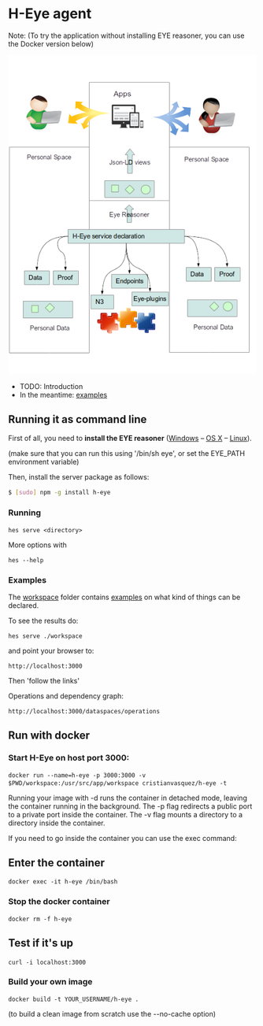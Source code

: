 # H-Eye agent

Note: (To try the application without installing EYE reasoner, you can use the Docker version below)

![](hes-client.png?raw=true)

* TODO: Introduction
* In the meantime: [examples](./workspace)

## Running it as command line

First of all, you need to **install the EYE reasoner** ([Windows](http://eulersharp.sourceforge.net/README.Windows) – [OS X](http://eulersharp.sourceforge.net/README.MacOSX) – [Linux](http://eulersharp.sourceforge.net/README.Linux)).

(make sure that you can run this using '/bin/sh eye', or set the EYE_PATH environment variable) 

Then, install the server package as follows:

``` bash
$ [sudo] npm -g install h-eye
```

### Running

```
hes serve <directory>
```

More options with

```
hes --help
```

### Examples

The [workspace](./workspace) folder contains [examples](./workspace) on what kind of things can be declared.

To see the results do:

```
hes serve ./workspace
```

and point your browser to:

```
http://localhost:3000
```

Then 'follow the links'

Operations and dependency graph:
```
http://localhost:3000/dataspaces/operations
```


## Run with docker


### Start H-Eye on host port 3000:

```
docker run --name=h-eye -p 3000:3000 -v $PWD/workspace:/usr/src/app/workspace cristianvasquez/h-eye -t
```

Running your image with -d runs the container in detached mode, leaving the container running in the background.
The -p flag redirects a public port to a private port inside the container.
The -v flag mounts a directory to a directory inside the container.

If you need to go inside the container you can use the exec command:

## Enter the container

```
docker exec -it h-eye /bin/bash
```


### Stop the docker container

```
docker rm -f h-eye
```

## Test if it's up

```
curl -i localhost:3000
```

### Build your own image

```
docker build -t YOUR_USERNAME/h-eye .
```

(to build a clean image from scratch use the --no-cache option)